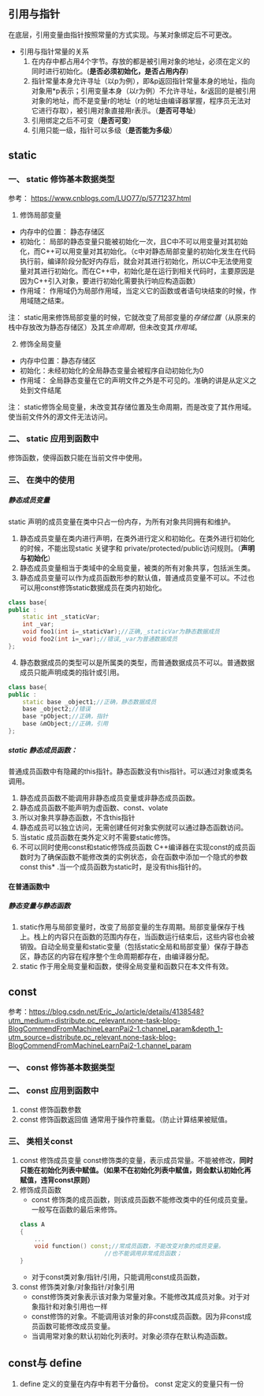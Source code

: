 ## 引用与指针
 在底层，引用变量由指针按照常量的方式实现。与某对象绑定后不可更改。
* 引用与指针常量的关系
    1.  在内存中都占用4个字节。存放的都是被引用对象的地址，必须在定义的同时进行初始化。(__是否必须初始化，是否占用内存__)
    2.  指针常量本身允许寻址（以p为例），即&p返回指针常量本身的地址，指向对象用*p表示；引用变量本身（以r为例）不允许寻址，&r返回的是被引用对象的地址，而不是变量r的地址（r的地址由编译器掌握，程序员无法对它进行存取），被引用对象直接用r表示。（__是否可寻址__）
    3.  引用绑定之后不可变（__是否可变__）
    4.  引用只能一级，指针可以多级（__是否能为多级__）


## static

### 一、 static 修饰基本数据类型
参考： https://www.cnblogs.com/LUO77/p/5771237.html
1.  修饰局部变量
* 内存中的位置： 静态存储区
* 初始化： 局部的静态变量只能被初始化一次，且C中不可以用变量对其初始化，而C++可以用变量对其初始化。（c中对静态局部变量的初始化发生在代码执行前，编译阶段分配好内存后，就会对其进行初始化，所以C中无法使用变量对其进行初始化。而在C++中，初始化是在运行到相关代码时，主要原因是因为C++引入对象，要进行初始化需要执行响应构造函数）
* 作用域： 作用域仍为局部作用域，当定义它的函数或者语句块结束的时候，作用域随之结束。


注：  static用来修饰局部变量的时候，它就改变了局部变量的*存储位置*（从原来的栈中存放改为静态存储区）及其*生命周期*，但未改变其*作用域*。

2.  修饰全局变量
 * 内存中位置：静态存储区
 * 初始化：未经初始化的全局静态变量会被程序自动初始化为0
 * 作用域： 全局静态变量在它的声明文件之外是不可见的。准确的讲是从定义之处到文件结尾

 注： static修饰全局变量，未改变其存储位置及生命周期，而是改变了其作用域。使当前文件外的源文件无法访问。

### 二、 static 应用到函数中
修饰函数，使得函数只能在当前文件中使用。
### 三、 在类中的使用
##### 静态成员变量
static 声明的成员变量在类中只占一份内存，为所有对象共同拥有和维护。
1. 静态成员变量在类内进行声明，在类外进行定义和初始化。在类外进行初始化的时候，不能出现static 关键字和 private/protected/public访问规则。（__声明与初始化__）
2. 静态成员变量相当于类域中的全局变量，被类的所有对象共享，包括派生类。
3. 静态成员变量可以作为成员函数形参的默认值，普通成员变量不可以。不过也可以用const修饰static数据成员在类内初始化。
```C++
class base{ 
public : 
    static int _staticVar; 
    int _var; 
    void foo1(int i=_staticVar);//正确,_staticVar为静态数据成员 
    void foo2(int i=_var);//错误,_var为普通数据成员 
};
```
4. 静态数据成员的类型可以是所属类的类型，而普通数据成员不可以。普通数据成员只能声明成类的指针或引用。
```C++
class base{ 
public : 
    static base _object1;//正确，静态数据成员 
    base _object2;//错误 
    base *pObject;//正确，指针 
    base &mObject;//正确，引用 
};
```

##### static 静态成员函数：
普通成员函数中有隐藏的this指针。静态函数没有this指针。可以通过对象或类名调用。
1. 静态成员函数不能调用非静态成员变量或非静态成员函数。
2. 静态成员函数不能声明为虚函数、const、volate
3. 所以对象共享静态函数，不含this指针
4. 静态成员可以独立访问，无需创建任何对象实例就可以通过静态函数访问。
5. 当static 成员函数在类外定义时不需要static修饰。
6. 不可以同时使用const和static修饰成员函数
    C++编译器在实现const的成员函数时为了确保函数不能修改类的实例状态，会在函数中添加一个隐式的参数const this* .当一个成员函数为static时，是没有this指针的。

#### 在普通函数中
##### 静态变量与静态函数
1. static作用与局部变量时，改变了局部变量的生存周期。局部变量保存于栈上。栈上的内容只在函数的范围内存在，当函数运行结束后，这些内容也会被销毁。自动全局变量和static变量（包括static全局和局部变量）保存于静态区，静态区的内容在程序整个生命周期都存在，由编译器分配。
2. static 作于用全局变量和函数，使得全局变量和函数只在本文件有效。

## const
参考：https://blog.csdn.net/Eric_Jo/article/details/4138548?utm_medium=distribute.pc_relevant.none-task-blog-BlogCommendFromMachineLearnPai2-1.channel_param&depth_1-utm_source=distribute.pc_relevant.none-task-blog-BlogCommendFromMachineLearnPai2-1.channel_param
### 一、 const 修饰基本数据类型

### 二、 const 应用到函数中
1. const 修饰函数参数
2. const 修饰函数返回值
通常用于操作符重载。（防止计算结果被赋值。
### 三、 类相关const
1. const 修饰成员变量
const修饰类的变量，表示成员常量。不能被修改，**同时只能在初始化列表中赋值。（如果不在初始化列表中赋值，则会默认初始化再赋值，违背const原则）**
2. 修饰成员函数
    * const 修饰类的成员函数，则该成员函数不能修改类中的任何成员变量。一般写在函数的最后来修饰。
    ```c++
    class A
    {
        ...
        void function() const;//常成员函数，不能改变对象的成员变量。
                            //也不能调用非常成员函数；
    }
    ```
    *  对于const类对象/指针/引用，只能调用const成员函数，
3. const 修饰类对象/对象指针/对象引用
    * const修饰类对象表示该对象为常量对象。不能修改其成员对象。对于对象指针和对象引用也一样
    * const修饰的对象。不能调用该对象的非const成员函数。因为非const成员函数可能修改成员变量。
    * 当调用常对象的默认初始化列表时。对象必须存在默认构造函数。
    


## const与 define
1. define 定义的变量在内存中有若干分备份。 const 定定义的变量只有一份